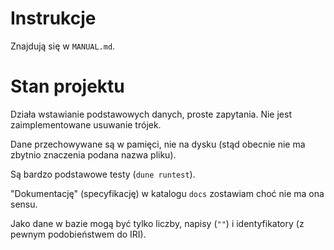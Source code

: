 # Instrukcje

Znajdują się w `MANUAL.md`.

# Stan projektu

Działa wstawianie podstawowych danych, proste zapytania.
Nie jest zaimplementowane usuwanie trójek.

Dane przechowywane są w pamięci, nie na dysku (stąd obecnie nie ma zbytnio znaczenia podana nazwa pliku).

Są bardzo podstawowe testy (`dune runtest`).

"Dokumentację" (specyfikację) w katalogu `docs` zostawiam choć nie ma ona sensu.

Jako dane w bazie mogą być tylko liczby, napisy (`""`) i identyfikatory (z pewnym podobieństwem do IRI).
